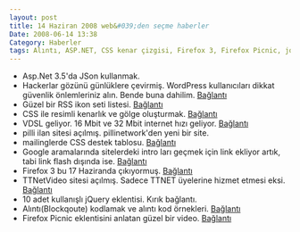```yaml
---
layout: post
title: 14 Haziran 2008 web&#039;den seçme haberler
Date: 2008-06-14 13:38
Category: Haberler
tags: Alıntı, ASP.NET, CSS kenar çizgisi, Firefox 3, Firefox Picnic, jquery, json, mailing, rss, Vdsl, wordpress güvenlik
---
```


-   Asp.Net 3.5'da JSon kullanmak.
-   Hackerlar gözünü günlüklere çevirmiş. WordPress kullanıcıları dikkat
    güvenlik önlemleriniz alın. Bende buna dahilim. [Bağlantı][1]
-   Güzel bir RSS ikon seti listesi. [Bağlantı][2]
-   CSS ile resimli kenarlık ve gölge oluşturmak. [Bağlantı][3]
-   VDSL geliyor. 16 Mbit ve 32 Mbit internet hızı geliyor.
    [Bağlantı][4]
-   pilli ilan sitesi açılmış. pillinetwork'den yeni bir site.
-   mailinglerde CSS destek tablosu. [Bağlantı][6]
-   Google aramalarında sitelerdeki intro ları geçmek için link ekliyor
    artık, tabi link flash dışında ise. [Bağlantı][7]
-   Firefox 3 bu 17 Haziranda çıkıyormuş. [Bağlantı][8]
-   TTNetVideo sitesi açılmış. Sadece TTNET üyelerine hizmet etmesi
    eksi. [Bağlantı][9]
-   10 adet kullanışlı jQuery eklentisi. Kırık bağlantı.
-   Alıntı(Blockqoute) kodlamak ve alıntı kod örnekleri. [Bağlantı][11]
-   Firefox Picnic eklentisini anlatan güzel bir video. [Bağlantı][12]


  [1]: http://www.techcrunch.com/2008/06/11/my-blog-was-hacked-is-yours-next-huge-wordpress-security-issues/
    "wordpress güvenlik"
  [2]: http://shoutingzone.com/blackhat/index.php?topic=1053.0
    "rss ikon setleri"
  [3]: http://www.search-this.com/2008/06/04/css-bordering-on-the-ridiculous/
    "css kenarlık"
  [4]: http://www.internethaber.com/news_detail.php?id=144831 "vdsl"
  [6]: http://www.campaignmonitor.com/css/ "amiling - css"
  [7]: http://googlesystem.blogspot.com/2008/06/skip-flash-intros-in-google-search.html
    "google skip intro"
  [8]: http://developer.mozilla.org/devnews/index.php/2008/06/11/coming-tuesday-june-17th-firefox-3/
    "Firefox 3"
  [9]: http://www.ttnetvideo.com/Pages/Anasayfa.aspx "ttnet video"
  [11]: http://www.smashingmagazine.com/2008/06/12/block-quotes-and-pull-quotes-examples-and-good-practices/
    "alıntı"
  [12]: http://www.flickr.com/photos/torley/2571773193/ "Firefox picnic"
